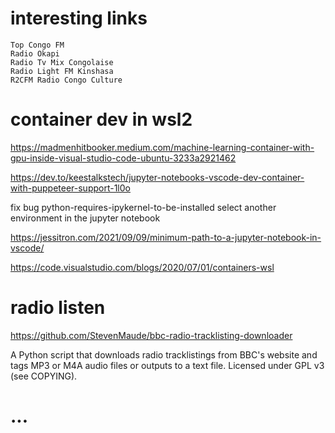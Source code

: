 # interesting links

    Top Congo FM
    Radio Okapi
    Radio Tv Mix Congolaise
    Radio Light FM Kinshasa
    R2CFM Radio Congo Culture
    

# container dev in wsl2

https://madmenhitbooker.medium.com/machine-learning-container-with-gpu-inside-visual-studio-code-ubuntu-3233a2921462


https://dev.to/keestalkstech/jupyter-notebooks-vscode-dev-container-with-puppeteer-support-1l0o

fix bug python-requires-ipykernel-to-be-installed
select another environment in the jupyter notebook

https://jessitron.com/2021/09/09/minimum-path-to-a-jupyter-notebook-in-vscode/

https://code.visualstudio.com/blogs/2020/07/01/containers-wsl

# radio listen
https://github.com/StevenMaude/bbc-radio-tracklisting-downloader

A Python script that downloads radio tracklistings from BBC's website and tags MP3 or M4A audio files or outputs to a text file. Licensed under GPL v3 (see COPYING).


# ...
